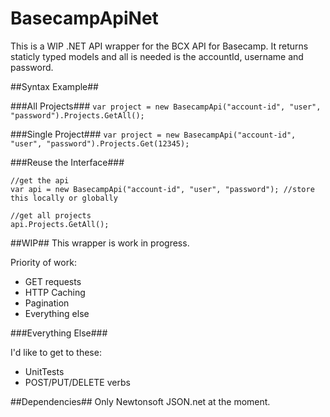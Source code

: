 # BasecampApiNet

This is a WIP .NET API wrapper for the BCX API for Basecamp. It returns staticly typed models and all is needed is the accountId, username and password.

##Syntax Example##

###All Projects###
`var project = new BasecampApi("account-id", "user", "password").Projects.GetAll();`

###Single Project###
`var project = new BasecampApi("account-id", "user", "password").Projects.Get(12345);`

###Reuse the Interface###

```
//get the api
var api = new BasecampApi("account-id", "user", "password"); //store this locally or globally

//get all projects
api.Projects.GetAll();
```

##WIP##
This wrapper is work in progress.

Priority of work:

* GET requests
* HTTP Caching
* Pagination
* Everything else

###Everything Else###

I'd like to get to these:
* UnitTests
* POST/PUT/DELETE verbs

##Dependencies##
Only Newtonsoft JSON.net at the moment.
